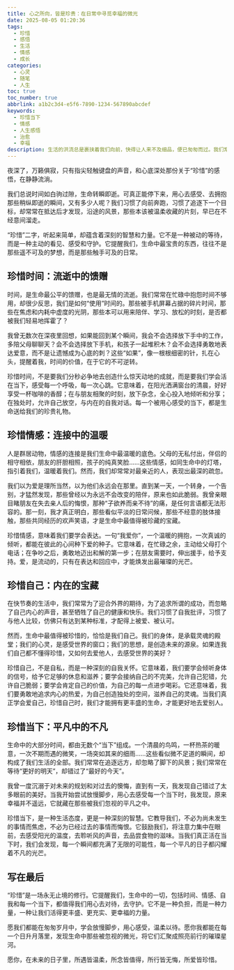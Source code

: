 ```yaml
---
title: 心之所向，皆是珍贵：在日常中寻觅幸福的微光
date: 2025-08-05 01:20:36
tags:
  - 珍惜
  - 感悟
  - 生活
  - 情感
  - 成长
categories:
  - 心灵
  - 随笔
  - 人生
toc: true
toc_number: true
abbrlink: a1b2c3d4-e5f6-7890-1234-567890abcdef
keywords:
  - 珍惜当下
  - 情感
  - 人生感悟
  - 治愈
  - 幸福
description: 生活的洪流总是裹挟着我们向前，快得让人来不及细品，便已匆匆而过。我们常常在追逐远方，却忽略了近在咫尺的温暖与美好。这篇文章，是一次关于“珍惜”的温柔对话，它邀请我们放慢脚步，感受那些被日常琐碎掩盖的珍贵瞬间，重新发现生命中那些值得被温柔以待的人、事、物，以及那个最值得被爱的自己。
---
```


夜深了，万籁俱寂，只有指尖轻触键盘的声音，和心底深处那份关于“珍惜”的感悟，在静静流淌。

我们总说时间如白驹过隙，生命转瞬即逝。可真正能停下来，用心去感受、去拥抱那些稍纵即逝的瞬间，又有多少人呢？我们习惯了向前奔跑，习惯了追逐下一个目标，却常常在抵达后才发现，沿途的风景，那些本该被温柔收藏的片刻，早已在不经意间溜走。

“珍惜”二字，听起来简单，却蕴含着深刻的智慧和力量。它不是一种被动的等待，而是一种主动的看见、感受和守护。它提醒我们，生命中最宝贵的东西，往往不是那些遥不可及的梦想，而是那些触手可及的日常。

## 珍惜时间：流逝中的馈赠

时间，是生命最公平的馈赠，也是最无情的流逝。我们常常在忙碌中抱怨时间不够用，却很少反思，我们是如何“使用”时间的。那些被手机屏幕占据的碎片时间，那些在焦虑和内耗中虚度的光阴，那些本可以用来陪伴、学习、放松的时刻，是否都被我们轻易地挥霍了？

我曾无数次在深夜里回想，如果能回到某个瞬间，我会不会选择放下手中的工作，多陪父母聊聊天？会不会选择放下手机，和孩子一起堆积木？会不会选择勇敢地表达爱意，而不是让遗憾成为心底的刺？这些“如果”，像一根根细密的针，扎在心头，提醒着我，时间的价值，在于它的不可逆转。

珍惜时间，不是要我们分秒必争地去创造什么惊天动地的成就，而是要我们学会活在当下，感受每一个呼吸，每一次心跳。它意味着，在阳光洒满窗台的清晨，好好享受一杯咖啡的香醇；在与朋友相聚的时刻，放下杂念，全心投入地倾听和分享；在独处时，允许自己放空，与内在的自我对话。每一个被用心感受的当下，都是生命送给我们的珍贵礼物。

## 珍惜情感：连接中的温暖

人是群居动物，情感的连接是我们生命中最温暖的底色。父母的无私付出，伴侣的相守相依，朋友的肝胆相照，孩子的纯真笑脸……这些情感，如同生命中的灯塔，指引着我们，温暖着我们。然而，我们却常常对最亲近的人，表现出最深的疏忽。

我们以为爱是理所当然，以为他们永远会在那里。直到某一天，一个转身，一个告别，才猛然发现，那些曾经以为永远不会改变的陪伴，原来也如此脆弱。我曾亲眼目睹朋友在失去亲人后的悔恨，那种“子欲养而亲不待”的痛，是任何言语都无法形容的。那一刻，我才真正明白，那些看似平淡的日常问候，那些不经意的肢体接触，那些共同经历的欢声笑语，才是生命中最值得被珍藏的宝藏。

珍惜情感，意味着我们要学会表达。一句“我爱你”，一个温暖的拥抱，一次真诚的倾听，都能在彼此的心间种下爱的种子。它意味着，在忙碌之余，主动给父母打个电话；在争吵之后，勇敢地迈出和解的第一步；在朋友需要时，伸出援手，给予支持。爱，是流动的，只有在表达和回应中，才能焕发出最璀璨的光芒。

## 珍惜自己：内在的宝藏

在快节奏的生活中，我们常常为了迎合外界的期待，为了追求所谓的成功，而忽略了自己内心的声音，甚至牺牲了自己的健康和快乐。我们习惯了自我批评，习惯了与他人比较，仿佛只有达到某种标准，才配得上被爱、被认可。

然而，生命中最值得被珍惜的，恰恰是我们自己。我们的身体，是承载灵魂的殿堂；我们的心灵，是感受世界的窗口；我们的思想，是创造未来的源泉。如果连我们自己都不懂得珍惜，又如何去爱他人，去感受世界的美好？

珍惜自己，不是自私，而是一种深刻的自我关怀。它意味着，我们要学会倾听身体的信号，给予它足够的休息和滋养；要学会接纳自己的不完美，允许自己犯错，允许自己脆弱；要学会肯定自己的价值，为自己的每一点进步喝彩。它还意味着，我们要勇敢地追求内心的热爱，为自己创造独处的空间，滋养自己的灵魂。当我们真正学会爱自己，珍惜自己时，我们才能拥有更丰盛的生命，才能更好地去爱别人。

## 珍惜当下：平凡中的不凡

生命中的大部分时间，都由无数个“当下”组成。一个清晨的鸟鸣，一杯热茶的暖意，一次不期而遇的微笑，一场突如其来的细雨……这些看似微不足道的瞬间，却构成了我们生活的全部。我们常常在追逐远方，却忽略了脚下的风景；我们常常在等待“更好的明天”，却错过了“最好的今天”。

我曾一度沉溺于对未来的规划和对过去的懊悔，直到有一天，我发现自己错过了太多眼前的美好。当我开始尝试放慢脚步，用心去感受每一个当下时，我发现，原来幸福并不遥远，它就藏在那些被我们忽视的平凡之中。

珍惜当下，是一种生活态度，更是一种深刻的智慧。它教导我们，不必为尚未发生的事情而焦虑，不必为已经过去的事情而悔恨。它鼓励我们，将注意力集中在眼前，去感受阳光的温度，去聆听风的声音，去品尝食物的滋味。当我们真正活在当下时，我们会发现，每一个瞬间都充满了无限的可能性，每一个平凡的日子都闪耀着不凡的光芒。

## 写在最后

“珍惜”是一场永无止境的修行。它提醒我们，生命中的一切，包括时间、情感、自我和每一个当下，都值得我们用心去对待，去守护。它不是一种负担，而是一种力量，一种让我们活得更丰盛、更充实、更幸福的力量。

愿我们都能在匆匆岁月中，学会放慢脚步，用心感受，温柔以待。愿你我都能在每一个日升月落里，发现生命中那些被忽视的微光，将它们汇聚成照亮前行的璀璨星河。

愿你，在未来的日子里，所遇皆温柔，所念皆值得，所行皆无悔，所爱皆珍惜。